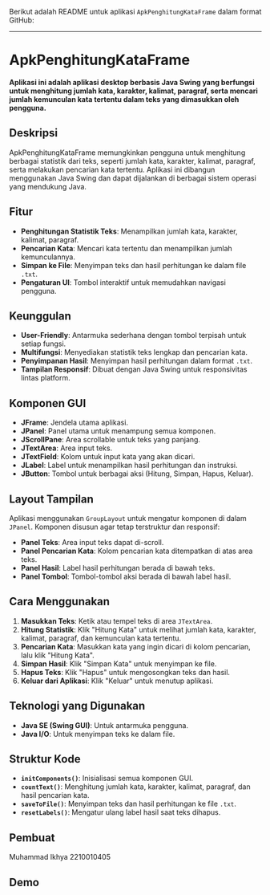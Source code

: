 Berikut adalah README untuk aplikasi `ApkPenghitungKataFrame` dalam format GitHub:

---

# ApkPenghitungKataFrame

**Aplikasi ini adalah aplikasi desktop berbasis Java Swing yang berfungsi untuk menghitung jumlah kata, karakter, kalimat, paragraf, serta mencari jumlah kemunculan kata tertentu dalam teks yang dimasukkan oleh pengguna.**

## Deskripsi
ApkPenghitungKataFrame memungkinkan pengguna untuk menghitung berbagai statistik dari teks, seperti jumlah kata, karakter, kalimat, paragraf, serta melakukan pencarian kata tertentu. Aplikasi ini dibangun menggunakan Java Swing dan dapat dijalankan di berbagai sistem operasi yang mendukung Java.

## Fitur
- **Penghitungan Statistik Teks**: Menampilkan jumlah kata, karakter, kalimat, paragraf.
- **Pencarian Kata**: Mencari kata tertentu dan menampilkan jumlah kemunculannya.
- **Simpan ke File**: Menyimpan teks dan hasil perhitungan ke dalam file `.txt`.
- **Pengaturan UI**: Tombol interaktif untuk memudahkan navigasi pengguna.

## Keunggulan
- **User-Friendly**: Antarmuka sederhana dengan tombol terpisah untuk setiap fungsi.
- **Multifungsi**: Menyediakan statistik teks lengkap dan pencarian kata.
- **Penyimpanan Hasil**: Menyimpan hasil perhitungan dalam format `.txt`.
- **Tampilan Responsif**: Dibuat dengan Java Swing untuk responsivitas lintas platform.

## Komponen GUI
- **JFrame**: Jendela utama aplikasi.
- **JPanel**: Panel utama untuk menampung semua komponen.
- **JScrollPane**: Area scrollable untuk teks yang panjang.
- **JTextArea**: Area input teks.
- **JTextField**: Kolom untuk input kata yang akan dicari.
- **JLabel**: Label untuk menampilkan hasil perhitungan dan instruksi.
- **JButton**: Tombol untuk berbagai aksi (Hitung, Simpan, Hapus, Keluar).

## Layout Tampilan
Aplikasi menggunakan `GroupLayout` untuk mengatur komponen di dalam `JPanel`. Komponen disusun agar tetap terstruktur dan responsif:
- **Panel Teks**: Area input teks dapat di-scroll.
- **Panel Pencarian Kata**: Kolom pencarian kata ditempatkan di atas area teks.
- **Panel Hasil**: Label hasil perhitungan berada di bawah teks.
- **Panel Tombol**: Tombol-tombol aksi berada di bawah label hasil.

## Cara Menggunakan
1. **Masukkan Teks**: Ketik atau tempel teks di area `JTextArea`.
2. **Hitung Statistik**: Klik "Hitung Kata" untuk melihat jumlah kata, karakter, kalimat, paragraf, dan kemunculan kata tertentu.
3. **Pencarian Kata**: Masukkan kata yang ingin dicari di kolom pencarian, lalu klik "Hitung Kata".
4. **Simpan Hasil**: Klik "Simpan Kata" untuk menyimpan ke file.
5. **Hapus Teks**: Klik "Hapus" untuk mengosongkan teks dan hasil.
6. **Keluar dari Aplikasi**: Klik "Keluar" untuk menutup aplikasi.

## Teknologi yang Digunakan
- **Java SE (Swing GUI)**: Untuk antarmuka pengguna.
- **Java I/O**: Untuk menyimpan teks ke dalam file.

## Struktur Kode
- **`initComponents()`**: Inisialisasi semua komponen GUI.
- **`countText()`**: Menghitung jumlah kata, karakter, kalimat, paragraf, dan hasil pencarian kata.
- **`saveToFile()`**: Menyimpan teks dan hasil perhitungan ke file `.txt`.
- **`resetLabels()`**: Mengatur ulang label hasil saat teks dihapus.

## Pembuat
Muhammad Ikhya 2210010405

## Demo


